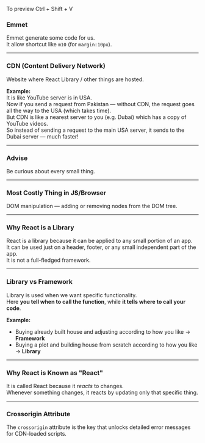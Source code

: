 To preview Ctrl + Shift + V

### Emmet
Emmet generate some code for us.  
It allow shortcut like `m10` (for `margin:10px`).

---

### CDN (Content Delivery Network)
Website where React Library / other things are hosted.

**Example:**  
It is like YouTube server is in USA.  
Now if you send a request from Pakistan — without CDN, the request goes all the way to the USA (which takes time).  
But CDN is like a nearest server to you (e.g. Dubai) which has a copy of YouTube videos.  
So instead of sending a request to the main USA server, it sends to the Dubai server — much faster!

---

### Advise
Be curious about every small thing.

---

### Most Costly Thing in JS/Browser
DOM manipulation — adding or removing nodes from the DOM tree.

---

### Why React is a Library
React is a library because it can be applied to any small portion of an app.  
It can be used just on a header, footer, or any small independent part of the app.  
It is not a full-fledged framework.

---

### Library vs Framework
Library is used when we want specific functionality.  
Here **you tell when to call the function**, while **it tells where to call your code**.

**Example:**  
- Buying already built house and adjusting according to how you like → **Framework**  
- Buying a plot and building house from scratch according to how you like → **Library**

---

### Why React is Known as "React"
It is called React because it *reacts* to changes.  
Whenever something changes, it reacts by updating only that specific thing.

---

### Crossorigin Attribute
The `crossorigin` attribute is the key that unlocks detailed error messages for CDN-loaded scripts.
